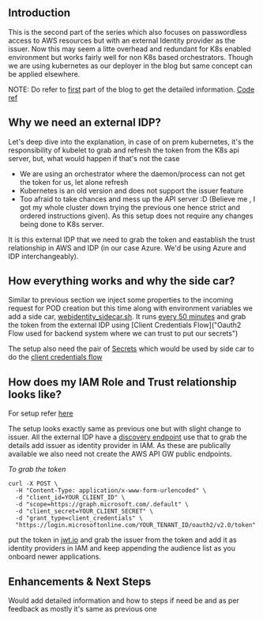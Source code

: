 ## Introduction

This is the second part of the series which also focuses on passwordless access to AWS resources but with an external Identity provider as the issuer. Now this may seem a litte overhead and redundant for K8s enabled environment but works fairly well for non K8s based orchestrators. Though we are using kubernetes as our deployer in the blog but same concept can be applied elsewhere.

NOTE: Do refer to [first](/webidentiy-webhook-k8s-onprem/) part of the blog to get the detailed information. [Code ref](https://github.com/Gemini-Solutions/gemblog-codestub/tree/master/webidentity-webhook-external-idp)

## Why we need an external IDP?

Let's deep dive into the explanation, in case of on prem kubernetes, it's the responsibility of kubelet to grab and refresh the token from the K8s api server, but, what would happen if that's not the case

* We are using an orchestrator where the daemon/process can not get the token for us, let alone refresh
* Kubernetes is an old version and does not support the issuer feature
* Too afraid to take chances and mess up the API server :D (Believe me , I got my whole cluster down trying the previous one hence strict and ordered instructions given). As this setup does not require any changes being done to K8s server.

It is this external IDP that we need to grab the token and eastablish the trust relationship in AWS and IDP (in our case Azure. We'd be using Azure and IDP interchangeably).

## How everything works and why the side car?

Similar to previous section we inject some properties to the incoming request for POD creation but this time along with environment variables we add a side car, [webidentity_sidecar.sh](https://github.com/Gemini-Solutions/gemblog-codestub/blob/master/webidentity-webhook-external-idp/webidentity_sidecar/get_token.sh). It runs [every 50 minutes](https://github.com/Gemini-Solutions/gemblog-codestub/blob/master/webidentity-webhook-external-idp/webidentity_sidecar/Dockerfile#L5) and grab the token from the external IDP using [Client Credentials Flow]("Oauth2 Flow used for backend system where we can trust to put our secrets")

The setup also need the pair of [Secrets](https://github.com/Gemini-Solutions/gemblog-codestub/blob/master/webidentity-webhook-external-idp/test_app/secret.yaml) which would be used by side car to do the [client credentials flow](https://developer.okta.com/docs/guides/implement-grant-type/clientcreds/main/#about-the-client-credentials-grant)


## How does my IAM Role and Trust relationship looks like?

For setup refer [here](/webidentiy-webhook-k8s-onprem/#adding-identity-provider-and-role-for-the-pod)

The setup looks exactly same as previous one but with slight change to issuer. All the external IDP have a [discovery endpoint](https://connect2id.com/products/server/docs/api/discovery) use that to grab the details add issuer as identity provider in IAM. As these are publically available we also need not create the AWS API GW public endpoints.

*To grab the token*

```
curl -X POST \
  -H "Content-Type: application/x-www-form-urlencoded" \
  -d "client_id=YOUR_CLIENT_ID" \
  -d "scope=https://graph.microsoft.com/.default" \
  -d "client_secret=YOUR_CLIENT_SECRET" \
  -d "grant_type=client_credentials" \
  "https://login.microsoftonline.com/YOUR_TENANT_ID/oauth2/v2.0/token"
``` 

put the token in [jwt.io](https://jwt.io) and grab the issuer from the token and add it as identity providers in IAM and keep appending the audience list as you onboard newer applications.

## Enhancements & Next Steps

Would add detailed information and how to steps if need be and as per feedback as mostly it's same as previous one
